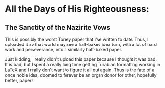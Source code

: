 # All the Days of His Righteousness:
## The Sanctity of the Nazirite Vows

This is possibly the worst Torrey paper that I've written to date. Thus, I uploaded it so that world may see a half-baked idea turn,
with a lot of hard work and perseverance, into a similarly half-baked paper. 

Just kidding, I really didn't upload this paper because I thought it was bad. It is bad, but I spent a really long time getting Turabian
formatting working in LaTeX and I really don't want to figure it all out again. Thus is the fate of a once noble idea, doomed to forever be
an organ donor for other, hopefully better, papers.
